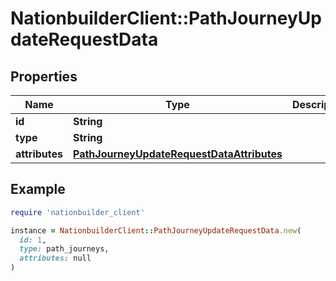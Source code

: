# NationbuilderClient::PathJourneyUpdateRequestData

## Properties

| Name | Type | Description | Notes |
| ---- | ---- | ----------- | ----- |
| **id** | **String** |  |  |
| **type** | **String** |  |  |
| **attributes** | [**PathJourneyUpdateRequestDataAttributes**](PathJourneyUpdateRequestDataAttributes.md) |  | [optional] |

## Example

```ruby
require 'nationbuilder_client'

instance = NationbuilderClient::PathJourneyUpdateRequestData.new(
  id: 1,
  type: path_journeys,
  attributes: null
)
```


